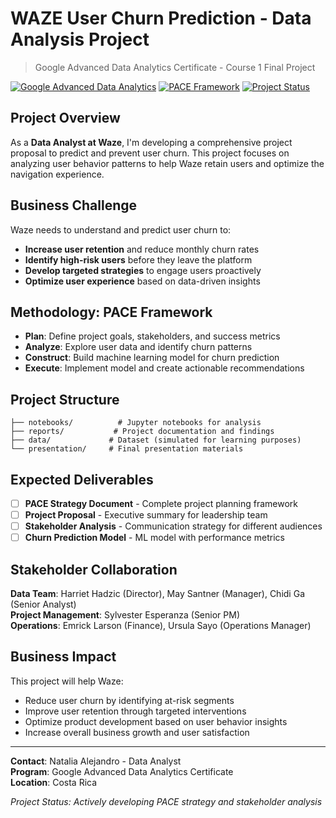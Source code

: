 # WAZE User Churn Prediction - Data Analysis Project
> Google Advanced Data Analytics Certificate - Course 1 Final Project

[![Google Advanced Data Analytics](https://img.shields.io/badge/Google-Advanced%20Data%20Analytics-4285F4)]()
[![PACE Framework](https://img.shields.io/badge/Methodology-PACE%20Framework-FF6B6B)]()
[![Project Status](https://img.shields.io/badge/Status-In%20Progress-yellow)]()

## Project Overview
As a **Data Analyst at Waze**, I'm developing a comprehensive project proposal to predict and prevent user churn. This project focuses on analyzing user behavior patterns to help Waze retain users and optimize the navigation experience.

## Business Challenge
Waze needs to understand and predict user churn to:
- **Increase user retention** and reduce monthly churn rates
- **Identify high-risk users** before they leave the platform  
- **Develop targeted strategies** to engage users proactively
- **Optimize user experience** based on data-driven insights

## Methodology: PACE Framework
- **Plan**: Define project goals, stakeholders, and success metrics
- **Analyze**: Explore user data and identify churn patterns
- **Construct**: Build machine learning model for churn prediction
- **Execute**: Implement model and create actionable recommendations

## Project Structure
```
├── notebooks/          # Jupyter notebooks for analysis
├── reports/           # Project documentation and findings  
├── data/             # Dataset (simulated for learning purposes)
└── presentation/     # Final presentation materials
```

## Expected Deliverables
- [ ] **PACE Strategy Document** - Complete project planning framework
- [ ] **Project Proposal** - Executive summary for leadership team
- [ ] **Stakeholder Analysis** - Communication strategy for different audiences
- [ ] **Churn Prediction Model** - ML model with performance metrics

## Stakeholder Collaboration
**Data Team**: Harriet Hadzic (Director), May Santner (Manager), Chidi Ga (Senior Analyst)  
**Project Management**: Sylvester Esperanza (Senior PM)  
**Operations**: Emrick Larson (Finance), Ursula Sayo (Operations Manager)

## Business Impact
This project will help Waze:
- Reduce user churn by identifying at-risk segments
- Improve user retention through targeted interventions
- Optimize product development based on user behavior insights
- Increase overall business growth and user satisfaction

---

**Contact**: Natalia Alejandro - Data Analyst  
**Program**: Google Advanced Data Analytics Certificate  
**Location**: Costa Rica

*Project Status: Actively developing PACE strategy and stakeholder analysis*

